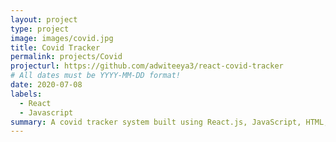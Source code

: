 ```yaml
---
layout: project
type: project
image: images/covid.jpg
title: Covid Tracker
permalink: projects/Covid
projecturl: https://github.com/adwiteeya3/react-covid-tracker
# All dates must be YYYY-MM-DD format!
date: 2020-07-08
labels:
  - React
  - Javascript
summary: A covid tracker system built using React.js, JavaScript, HTML, CSS
---
```


